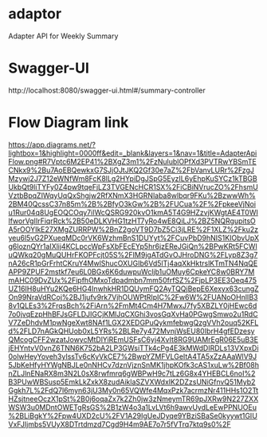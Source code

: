 # adaptor
Adapter API for Weekly Summary

# Swagger-UI
http://localhost:8080/swagger-ui.html#/summary-controller

# Flow Diagram link
https://app.diagrams.net/?lightbox=1&highlight=0000ff&edit=_blank&layers=1&nav=1&title=AdapterApiFlow.png#R7Vptc6M2EP41%2BXgZ3m1%2FzNulublOPfXd3PVTRwYBSmTECNkx9%2Bu7AoEBQewkxG7SJjOJtJKQ2Gf30e7aZ%2FbVanvLURr%2FzgJMzywj2J7Z12eWNfWm8FcK8lLg2HYpiDgJSpG5EyzIL6yEhpKuSYCz1kTBGBUkbQt9liTYFy0Z4pw9tqeFjLZ3TVGENcHCR1SX%2FiCBiNVrucZO%2FhsmUVztbBpqZIWqyUqQxShgjw2RfXNmX3HGRNlaba8wlbqr9FKu%2BzwwWh%2BM40QcssC37n85m%2B%2BfyO3kGw%2B%2FUCua%2F%2FpkeeVjNoiu1Rur04q8UgEOQCOqy7iIWcQSRG920kvO1kmA5T4G9HZzvjKWgtAE4T0WIlfworVgIIrFiqrRck%2B50eDLKVHG1tzHT7yRo4wE8QiLJ%2BZ5NQRgupitsOA5rOOYIkE27XMgZURRPW%2BnZ2goVT9D7bZ5Ci3jLRE%2F1XLZ%2Fku2zyeu6l5vG2PXueqMDc0rVK6WzhmBnS1DUYyt%2FCuvPbD9hNIS1KIObvUpXg6loznQYr1aIXlij4KCLpccWpFsXbFEcEYp5hr6jzEReJGiQn%2BPwKRt5FCWluQWkq20gMuQUHrFKOPFcjt05S%2FIM9jgATdGvOJHroDNG%2FLyp8Z3g7nA26cR1pGrFrhtCKruY4MwlShucOXUGIb6Vd5lTj4aqXkHktrslKTmTN4NqQEAPP9ZPUF2mstkf7eu6L0BGx6K6duwpuWcljb1uOMuy6CpkeYC8w0BRY7MmAHC09DvZUx%2FipfhOMxoTdpadmbn7mm50frfSZ%2FjpLP3EE3Oeq475UZ16IH8uHYu2KQe6HG4InwhkHR1DQUymFQ2AyTQQjBepE6Xexyx63cungZOn99NraVdRCoj%2BJ1jufv9rk7VjhOUWPtRIpIC%2Fw6W%2FUANoOHnlIB38v1QLEs3%2FrqsBch%2FiArn%2FmMt4Cm4H7MwxJ7fy5XBZLY0jHEwc6d7o0jvqEzpHhBFJsGFLDJIGCjKMlJqCXGhi3vosGqXvHa0PGwgSmwo2u1RdCV7ZeDhdvM1pwNgeXwt8NAf1LGX2XEDGPuQykmfebwgQzgVVh2ouq52KFLd%2FLD7nAGkQHUob0xL5YRs%2BLRe7y472MvnjWsEU80IbrH4gfEDzesyQMcogCFF2wzatJowycMtDlYiREmUSFsC6yj4XvIt8RG9UAMrEgR06E5uB3EjEHYntvV0vnZ6TNN6K752bA2LP3GWsiTTk4cPg4E3kMWdDIRDLs13VXpxDi0olwHeyYoveh3yIssTv6cKyVkCE7%2BwpYZMFVLGeItA4TA5xZzAAaWlV9J5JbKeHfyHYWgNBJLe0nNHCv7dznVjznSnMK1jhpKOfk3cAS1xuLw%2Bf08hnZLJlnENaRX8m3N2L0sX8rwfmrq6gWBPwH9c7tLz6G8x4YHEBCL6noI%2B3PUwWBSusp5EmkLkZxkX8zudAiklaSZVXWdxlK2DZzsUNiGfnvQ51Myb2Ggkh7L%2FdQ7l6myn63jU3My0n65VQWfe4MqxPzk7acrmzNr411HHs1O2TtHZsjtneeOczX1pSt%2B0j6oqaZx7k2Zh0jw3zNmeymTR69pJXRw9N227ZXXWSW3u0MDntOWETgRsGS%2B1zW4o3a1LvLVt6h9awvUydLeEwPPNUOEu%2BLiBgkY%2Fpw4UXD2cU%2FV1A29IgUeJDyqe9YBziSBaSe0kyywt1GIUVxFJIjmbs5VUyX8DTrtdmzd7Cgd9H4m9AE7o7r5fVTrq7ktq9s0%2F

